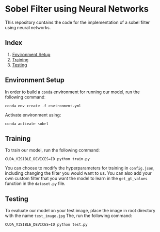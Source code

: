 # Sobel Filter using Neural Networks

This repository contains the code for the implementation of a sobel filter using neural networks.


## Index

1. [Environment Setup](#setup)
2. [Training](#training)
3. [Testing](#testing)

## Environment Setup

In order to build a ```conda``` environment for running our model, run the following command:
```
conda env create -f environment.yml
```

Activate environment using:
```
conda activate sobel
```

## Training 

To train our model, run the following command:
```
CUDA_VISIBLE_DEVICES=ID python train.py
```

You can choose to modify the hyperparameters for training in ```config.json```, including changing the filter you would want to us. You can also add your own custom filter that you want the model to learn in the ```get_gt_values``` function in the ```dataset.py``` file.

## Testing 

To evaluate our model on your test image, place the image in root directory with the name ```test_image.jpg```
The, run the following command:

```
CUDA_VISIBLE_DEVICES=ID python test.py
```